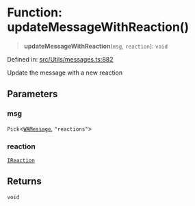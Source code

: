 # Function: updateMessageWithReaction()

> **updateMessageWithReaction**(`msg`, `reaction`): `void`

Defined in: [src/Utils/messages.ts:882](https://github.com/Fokusdotid/bail/blob/546bbbb35e652e95f45982a71bee62b2c682e4eb/src/Utils/messages.ts#L882)

Update the message with a new reaction

## Parameters

### msg

`Pick`\<[`WAMessage`](../type-aliases/WAMessage.md), `"reactions"`\>

### reaction

[`IReaction`](../namespaces/proto/interfaces/IReaction.md)

## Returns

`void`
